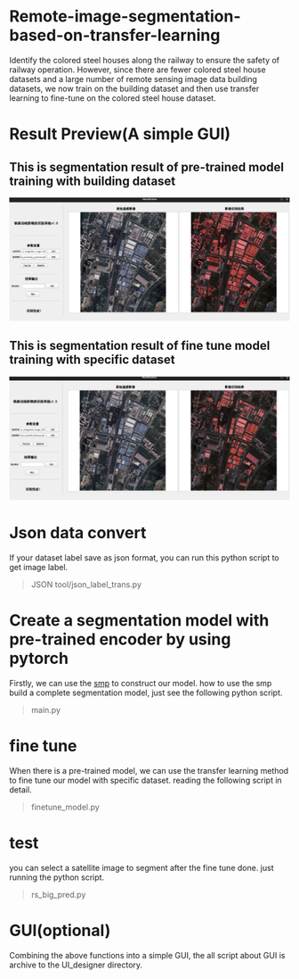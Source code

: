 # Remote-image-segmentation-based-on-transfer-learning
Identify the colored steel houses along the railway to ensure the safety of railway operation. However, since there are fewer colored steel house datasets and a large number of remote sensing image data building datasets, we now train on the building dataset and then use transfer learning to fine-tune on the colored steel house dataset.

# Result Preview(A simple GUI)
## This is segmentation result of pre-trained model training with building dataset
![](/img/pre-trained.png "pre-trained")

## This is segmentation result of fine tune model training with specific dataset
![](/img/fine_tune.png "fune-tune")

# Json data convert
If your dataset label save as json format, you can run this python script to get image label.
> JSON tool/json_label_trans.py

# Create a segmentation model with pre-trained encoder by using pytorch
Firstly, we can use the [smp](https://github.com/qubvel/segmentation_models.pytorch) to construct our model.
how to use the smp build a complete segmentation model, just see the following python script.
>main.py

# fine tune
When there is a pre-trained model, we can use the transfer learning method to fine tune our model with specific dataset.
reading the following script in detail.
>finetune_model.py 

# test
you can select a satellite image to segment after the fine tune done.
just running the python script.
>rs_big_pred.py

# GUI(optional)
Combining the above functions into a simple GUI,
the all script about GUI is archive to the UI_designer directory.
